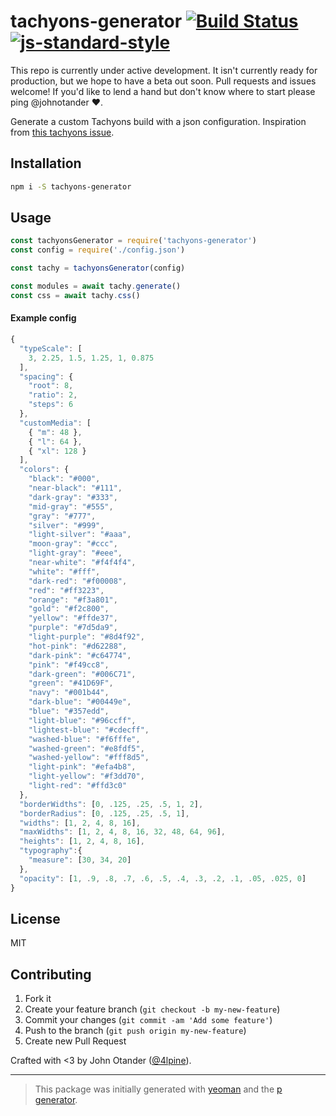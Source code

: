 # tachyons-generator [![Build Status](https://secure.travis-ci.org/tachyons-css/tachyons-generator.svg?branch=master)](https://travis-ci.org/tachyons-css/tachyons-generator) [![js-standard-style](https://img.shields.io/badge/code%20style-standard-brightgreen.svg?style=flat)](https://github.com/feross/standard)

This repo is currently under active development.
It isn't currently ready for production, but we hope to have a beta out soon.
Pull requests and issues welcome!
If you'd like to lend a hand but don't know where to start please ping @johnotander :heart:.

Generate a custom Tachyons build with a json configuration.
Inspiration from [this tachyons issue](https://github.com/tachyons-css/tachyons/issues/224).

## Installation

```bash
npm i -S tachyons-generator
```

## Usage

```javascript
const tachyonsGenerator = require('tachyons-generator')
const config = require('./config.json')

const tachy = tachyonsGenerator(config)

const modules = await tachy.generate()
const css = await tachy.css()
```

#### Example config

```js
{
  "typeScale": [
    3, 2.25, 1.5, 1.25, 1, 0.875
  ],
  "spacing": {
    "root": 8,
    "ratio": 2,
    "steps": 6
  },
  "customMedia": [
    { "m": 48 },
    { "l": 64 },
    { "xl": 128 }
  ],
  "colors": {
    "black": "#000",
    "near-black": "#111",
    "dark-gray": "#333",
    "mid-gray": "#555",
    "gray": "#777",
    "silver": "#999",
    "light-silver": "#aaa",
    "moon-gray": "#ccc",
    "light-gray": "#eee",
    "near-white": "#f4f4f4",
    "white": "#fff",
    "dark-red": "#f00008",
    "red": "#ff3223",
    "orange": "#f3a801",
    "gold": "#f2c800",
    "yellow": "#ffde37",
    "purple": "#7d5da9",
    "light-purple": "#8d4f92",
    "hot-pink": "#d62288",
    "dark-pink": "#c64774",
    "pink": "#f49cc8",
    "dark-green": "#006C71",
    "green": "#41D69F",
    "navy": "#001b44",
    "dark-blue": "#00449e",
    "blue": "#357edd",
    "light-blue": "#96ccff",
    "lightest-blue": "#cdecff",
    "washed-blue": "#f6fffe",
    "washed-green": "#e8fdf5",
    "washed-yellow": "#fff8d5",
    "light-pink": "#efa4b8",
    "light-yellow": "#f3dd70",
    "light-red": "#ffd3c0"
  },
  "borderWidths": [0, .125, .25, .5, 1, 2],
  "borderRadius": [0, .125, .25, .5, 1],
  "widths": [1, 2, 4, 8, 16],
  "maxWidths": [1, 2, 4, 8, 16, 32, 48, 64, 96],
  "heights": [1, 2, 4, 8, 16],
  "typography":{
    "measure": [30, 34, 20]
  },
  "opacity": [1, .9, .8, .7, .6, .5, .4, .3, .2, .1, .05, .025, 0]
}
```

## License

MIT

## Contributing

1. Fork it
2. Create your feature branch (`git checkout -b my-new-feature`)
3. Commit your changes (`git commit -am 'Add some feature'`)
4. Push to the branch (`git push origin my-new-feature`)
5. Create new Pull Request

Crafted with <3 by John Otander ([@4lpine](https://twitter.com/4lpine)).

***

> This package was initially generated with [yeoman](http://yeoman.io) and the [p generator](https://github.com/johnotander/generator-p.git).
